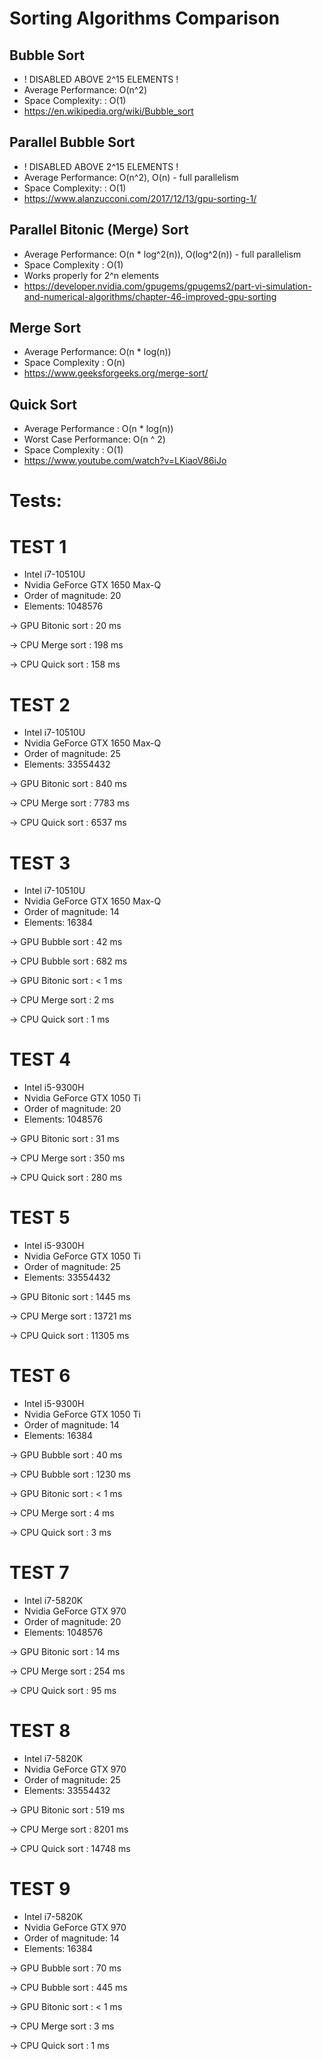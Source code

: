 # Sorting Algorithms Comparison

## Bubble Sort
- ! DISABLED ABOVE 2^15 ELEMENTS !
- Average Performance: O(n^2)
- Space Complexity:  : O(1)
- https://en.wikipedia.org/wiki/Bubble_sort

## Parallel Bubble Sort
- ! DISABLED ABOVE 2^15 ELEMENTS !
- Average Performance: O(n^2), O(n) - full parallelism
- Space Complexity:  : O(1)
- https://www.alanzucconi.com/2017/12/13/gpu-sorting-1/

## Parallel Bitonic (Merge) Sort
- Average Performance: O(n * log^2(n)), O(log^2(n)) - full parallelism
- Space Complexity   : O(1)
- Works properly for 2^n elements
- https://developer.nvidia.com/gpugems/gpugems2/part-vi-simulation-and-numerical-algorithms/chapter-46-improved-gpu-sorting

## Merge Sort
- Average Performance: O(n * log(n))
- Space Complexity   : O(n)
- https://www.geeksforgeeks.org/merge-sort/

## Quick Sort
- Average Performance   : O(n * log(n))
- Worst Case Performance: O(n ^ 2)
- Space Complexity      : O(1)
- https://www.youtube.com/watch?v=LKiaoV86iJo

# Tests:

# TEST 1
- Intel i7-10510U
- Nvidia GeForce GTX 1650 Max-Q
- Order of magnitude: 20
- Elements: 1048576

-> GPU Bitonic sort : 20 ms

-> CPU Merge sort   : 198 ms

-> CPU Quick sort   : 158 ms

# TEST 2
- Intel i7-10510U
- Nvidia GeForce GTX 1650 Max-Q
- Order of magnitude: 25
- Elements: 33554432

-> GPU Bitonic sort : 840 ms

-> CPU Merge sort   : 7783 ms

-> CPU Quick sort   : 6537 ms

# TEST 3
- Intel i7-10510U
- Nvidia GeForce GTX 1650 Max-Q
- Order of magnitude: 14
- Elements: 16384

-> GPU Bubble sort  : 42
ms

-> CPU Bubble sort  : 682 ms

-> GPU Bitonic sort : < 1 ms

-> CPU Merge sort   : 2 ms

-> CPU Quick sort   : 1  ms

# TEST 4
- Intel i5-9300H
- Nvidia GeForce GTX 1050 Ti
- Order of magnitude: 20
- Elements: 1048576

-> GPU Bitonic sort : 31 ms

-> CPU Merge sort   : 350 ms

-> CPU Quick sort   : 280 ms

# TEST 5
- Intel i5-9300H
- Nvidia GeForce GTX 1050 Ti
- Order of magnitude: 25
- Elements: 33554432

-> GPU Bitonic sort : 1445 ms

-> CPU Merge sort   : 13721 ms

-> CPU Quick sort   : 11305 ms

# TEST 6
- Intel i5-9300H
- Nvidia GeForce GTX 1050 Ti
- Order of magnitude: 14
- Elements: 16384
  
-> GPU Bubble sort  : 40 ms

-> CPU Bubble sort  : 1230 ms

-> GPU Bitonic sort : < 1 ms

-> CPU Merge sort   : 4 ms

-> CPU Quick sort   : 3 ms

# TEST 7
- Intel i7-5820K
- Nvidia GeForce GTX 970 
- Order of magnitude: 20
- Elements: 1048576

-> GPU Bitonic sort : 14 ms

-> CPU Merge sort   : 254 ms

-> CPU Quick sort   : 95 ms

# TEST 8
- Intel i7-5820K
- Nvidia GeForce GTX 970
- Order of magnitude: 25
- Elements: 33554432

-> GPU Bitonic sort : 519 ms

-> CPU Merge sort   : 8201 ms

-> CPU Quick sort   : 14748 ms

# TEST 9
- Intel i7-5820K
- Nvidia GeForce GTX 970
- Order of magnitude: 14
- Elements: 16384

-> GPU Bubble sort  : 70 ms

-> CPU Bubble sort  : 445 ms

-> GPU Bitonic sort : < 1 ms

-> CPU Merge sort   : 3 ms

-> CPU Quick sort   : 1  ms

